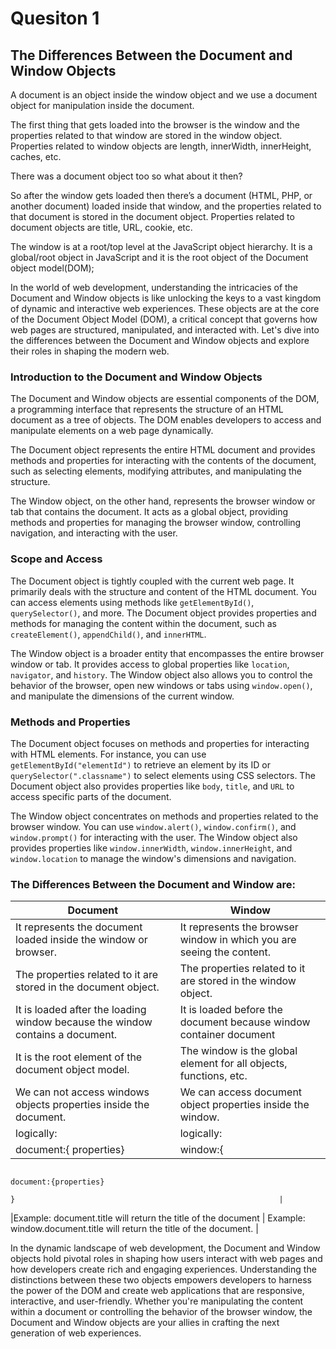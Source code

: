 

# Quesiton 1
## The Differences Between the Document and Window Objects



A document is an object inside the window object and we use a document object for manipulation inside the document.

The first thing that gets loaded into the browser is the window and the properties related to that window are stored in the window object. Properties related to window objects are length, innerWidth, innerHeight, caches, etc.

There was a document object too so what about it then?

So after the window gets loaded then there’s a document (HTML, PHP, or another document) loaded inside that window, and the properties related to that document is stored in the document object. Properties related to document objects are title, URL, cookie, etc.

The window is at a root/top level at the JavaScript object hierarchy. It  is a global/root object in JavaScript and it is the root object of the Document object model(DOM);


In the world of web development, understanding the intricacies of the Document and Window objects is like unlocking the keys to a vast kingdom of dynamic and interactive web experiences. These objects are at the core of the Document Object Model (DOM), a critical concept that governs how web pages are structured, manipulated, and interacted with. Let's dive into the differences between the Document and Window objects and explore their roles in shaping the modern web.

###  Introduction to the Document and Window Objects

The Document and Window objects are essential components of the DOM, a programming interface that represents the structure of an HTML document as a tree of objects. The DOM enables developers to access and manipulate elements on a web page dynamically.

The Document object represents the entire HTML document and provides methods and properties for interacting with the contents of the document, such as selecting elements, modifying attributes, and manipulating the structure.

The Window object, on the other hand, represents the browser window or tab that contains the document. It acts as a global object, providing methods and properties for managing the browser window, controlling navigation, and interacting with the user.

###  Scope and Access

The Document object is tightly coupled with the current web page. It primarily deals with the structure and content of the HTML document. You can access elements using methods like `getElementById()`, `querySelector()`, and more. The Document object provides properties and methods for managing the content within the document, such as `createElement()`, `appendChild()`, and `innerHTML`.

The Window object is a broader entity that encompasses the entire browser window or tab. It provides access to global properties like `location`, `navigator`, and `history`. The Window object also allows you to control the behavior of the browser, open new windows or tabs using `window.open()`, and manipulate the dimensions of the current window.

###  Methods and Properties

The Document object focuses on methods and properties for interacting with HTML elements. For instance, you can use `getElementById("elementId")` to retrieve an element by its ID or `querySelector(".classname")` to select elements using CSS selectors. The Document object also provides properties like `body`, `title`, and `URL` to access specific parts of the document.

The Window object concentrates on methods and properties related to the browser window. You can use `window.alert()`, `window.confirm()`, and `window.prompt()` for interacting with the user. The Window object also provides properties like `window.innerWidth`, `window.innerHeight`, and `window.location` to manage the window's dimensions and navigation.

### The Differences Between the Document and Window are:

|               Document                                              |              Window                                             | 
|---------------------------------------------------------------------|-----------------------------------------------------------------|
|It represents the document loaded inside the window or browser.	    | It represents the browser window in which you are seeing the content.|
|The properties related to it are stored in the document object.	    | The properties related to it are stored in the window object.    |
|It is loaded after the loading window because the window contains a document.|	It is loaded before the document because window container document |
|It is the root element of the document object model.                 |	The window is the global element for all objects, functions, etc.|
|We can not access windows objects properties inside the document.    |	We can access document object properties inside the window.      |
|logically:                                                           |logically: 
|          document:{ properties}                                     |           window:{ 
                                                                                     document:{properties} 
                                                                                     }                                                           |
|Example: document.title will return the title of the document        |	Example: window.document.title will return the title of the document. |

In the dynamic landscape of web development, the Document and Window objects hold pivotal roles in shaping how users interact with web pages and how developers create rich and engaging experiences. Understanding the distinctions between these two objects empowers developers to harness the power of the DOM and create web applications that are responsive, interactive, and user-friendly. Whether you're manipulating the content within a document or controlling the behavior of the browser window, the Document and Window objects are your allies in crafting the next generation of web experiences.
